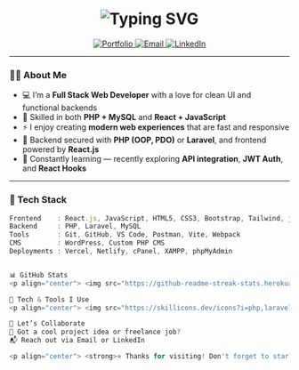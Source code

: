 <h1 align="center">
  <img src="https://readme-typing-svg.demolab.com?font=Fira+Code&size=28&duration=3000&pause=500&color=00BFFF&center=true&vCenter=true&multiline=true&width=600&lines=Hey+there+👋;I'm+Ridoy+%7C+Full+Stack+Web+Developer;I+Build+Dynamic+PHP+%2B+React+Apps" alt="Typing SVG" />
</h1>

<p align="center">
  <a href="https://your-portfolio-link.com">
    <img src="https://img.shields.io/badge/Portfolio-0A66C2?style=for-the-badge&logo=internet-explorer&logoColor=white" alt="Portfolio"/>
  </a>
  <a href="mailto:your-email@example.com">
    <img src="https://img.shields.io/badge/Email-EA4335?style=for-the-badge&logo=gmail&logoColor=white" alt="Email"/>
  </a>
  <a href="https://www.linkedin.com/in/your-linkedin">
    <img src="https://img.shields.io/badge/LinkedIn-0077B5?style=for-the-badge&logo=linkedin&logoColor=white" alt="LinkedIn"/>
  </a>
</p>

---

### 👨‍💻 About Me

- 💻 I’m a **Full Stack Web Developer** with a love for clean UI and functional backends  
- 🧠 Skilled in both **PHP + MySQL** and **React + JavaScript**  
- ⚡ I enjoy creating **modern web experiences** that are fast and responsive  
- 🔐 Backend secured with **PHP (OOP, PDO)** or **Laravel**, and frontend powered by **React.js**  
- 🚀 Constantly learning — recently exploring **API integration**, **JWT Auth**, and **React Hooks**

---

### 🧰 Tech Stack

```ts
Frontend    : React.js, JavaScript, HTML5, CSS3, Bootstrap, Tailwind, jQuery
Backend     : PHP, Laravel, MySQL
Tools       : Git, GitHub, VS Code, Postman, Vite, Webpack
CMS         : WordPress, Custom PHP CMS
Deployments : Vercel, Netlify, cPanel, XAMPP, phpMyAdmin


📊 GitHub Stats
<p align="center"> <img src="https://github-readme-streak-stats.herokuapp.com/?user=your-username&theme=tokyonight" alt="GitHub Streak"/> </p> <p align="center"> <img src="https://github-readme-stats.vercel.app/api?username=your-username&show_icons=true&theme=tokyonight" alt="GitHub Stats" /> <img src="https://github-readme-stats.vercel.app/api/top-langs/?username=your-username&layout=compact&theme=tokyonight" alt="Top Languages" /> </p>

🧩 Tech & Tools I Use
<p align="center"> <img src="https://skillicons.dev/icons?i=php,laravel,react,mysql,js,html,css,bootstrap,tailwind,wordpress,git,vscode" /> </p>

🤝 Let’s Collaborate
💬 Got a cool project idea or freelance job?
📬 Reach out via Email or LinkedIn

<p align="center"> <strong>⭐ Thanks for visiting! Don't forget to star your favorite repositories!</strong> </p>
```

